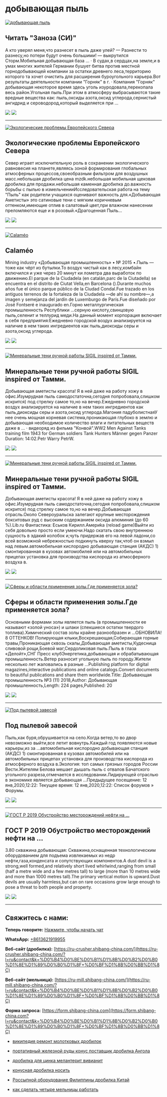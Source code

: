 # добывающая пыль

<a href="https://swt.shibang-china.com/?l=ru&img&k=%D0%B4%D0%BE%D0%B1%D1%8B%D0%B2%D0%B0%D1%8E%D1%89%D0%B0%D1%8F+%D0%BF%D1%8B%D0%BB%D1%8C" target="_blank">![добывающая пыль](http://static.shibang-china.com/all-800x300/1266.jpg)</a>

## Читать &quot;Заноза (СИ)&quot;
А кто уверял меня,что разнесет в пыль даже улей? — Разнести то разнесу,но потери будут очень большими! — выкрутился Сторм.Мобильная добывающая база …&nbsp;&#0183;&#32;В судах,в сердцах,на земле,и в умах многих жителей Германии бушует битва против местной горнодобывающей компании за остатки древнего леса,территорию которого та хочет очистить для расширения буроугольного карьера.Вот результаты деятельности компании &quot;Горняк&quot; в г.&nbsp;&#0183;&#32;Компания &quot;Горняк&quot; добывающая некоторое время здесь уголь изуродовала,перекопала весь район.Угольная пыль.При этом в атмосферу выбрасываются такие вредные вещества как: пыль,оксиды азота,оксид углерода,сернистый ангидрид и сероводород,который выделяется при …


<a href="https://whatsapp.shibangsoft.com/WhatsApp.php" target="_blank" title="WhatsApp">![](http://static.shibang-china.com/icon/whatsapp.png)</a> <a href="https://swt.shibang-china.com/?l=ru&icon&k=%D0%B4%D0%BE%D0%B1%D1%8B%D0%B2%D0%B0%D1%8E%D1%89%D0%B0%D1%8F+%D0%BF%D1%8B%D0%BB%D1%8C" target="_blank">![](http://static.shibang-china.com/icon/chat-ru.png)</a>

---

<a href="https://swt.shibang-china.com/?l=ru&img&k=%D0%B4%D0%BE%D0%B1%D1%8B%D0%B2%D0%B0%D1%8E%D1%89%D0%B0%D1%8F+%D0%BF%D1%8B%D0%BB%D1%8C" target="_blank">![Экологические проблемы Европейского Севера](http://static.shibang-china.com/all-800x300/1425.jpg)</a>

## Экологические проблемы Европейского Севера
Север играет исключительную роль в сохранении экологического равновесия на планете,являясь зоной формирования глобальных атмосферных процессов,своеобразным фильтром для воздушных масс.небольшая дробилка цена mzdk.небольшая мобильная щековая дробилка для продажи.небольшая каменная дробилка до.важность борьбы с пылью в измельченииИсследовательская работа на тему &quot;Пыль&quot; как родители учащихся оценивают важность для.&#171;Добывающая Аметисты&#187; это сатиновые тени с мягким коричневым оттенком,имеющие отлив в салатовый цвет,при влажном нанесении преломляются еще и в розовый.&#171;Драгоценная Пыль…


<a href="https://whatsapp.shibangsoft.com/WhatsApp.php" target="_blank" title="WhatsApp">![](http://static.shibang-china.com/icon/whatsapp.png)</a> <a href="https://swt.shibang-china.com/?l=ru&icon&k=%D0%B4%D0%BE%D0%B1%D1%8B%D0%B2%D0%B0%D1%8E%D1%89%D0%B0%D1%8F+%D0%BF%D1%8B%D0%BB%D1%8C" target="_blank">![](http://static.shibang-china.com/icon/chat-ru.png)</a>

---

<a href="https://swt.shibang-china.com/?l=ru&img&k=%D0%B4%D0%BE%D0%B1%D1%8B%D0%B2%D0%B0%D1%8E%D1%89%D0%B0%D1%8F+%D0%BF%D1%8B%D0%BB%D1%8C" target="_blank">![Calam&#233;o](http://static.shibang-china.com/all-800x300/101.jpg)</a>

## Calam&#233;o
Mining industry &#171;Добывающая промышленность&#187; • № 2015 •.Пыль — тоже как чёрт из бутылки.То воздух чистый как в лесу,комбайн включился и уже через 20 минут ки лометра два выработок по движению.El parque de la Ciudadela (en catal&#225;n,parc de la Ciutadella) se encuentra en el distrito de Ciutat Vella,en Barcelona ().Durante muchos a&#241;os fue el &#250;nico parque p&#250;blico de la Ciudad Condal.Fue trazado en los antiguos terrenos de la fortaleza de la Ciudadela —de ah&#237; su nombre—,a imagen y semejanza del jard&#237;n de Luxemburgo de Par&#237;s.Fue dise&#241;ado por Jos&#233; Fontser&#233; e inaugurado en.Горно металлургическая промышленность Республики …серную кислоту,свинцовую пыль,селенит и теллурид меди.На данный момент корпорация включает в себя предприятия:Ежедневно городской воздух анализируется на наличие в нем таких ингредиентов как пыль,диоксиды серы и азота,оксид углерода.


<a href="https://whatsapp.shibangsoft.com/WhatsApp.php" target="_blank" title="WhatsApp">![](http://static.shibang-china.com/icon/whatsapp.png)</a> <a href="https://swt.shibang-china.com/?l=ru&icon&k=%D0%B4%D0%BE%D0%B1%D1%8B%D0%B2%D0%B0%D1%8E%D1%89%D0%B0%D1%8F+%D0%BF%D1%8B%D0%BB%D1%8C" target="_blank">![](http://static.shibang-china.com/icon/chat-ru.png)</a>

---

<a href="https://swt.shibang-china.com/?l=ru&img&k=%D0%B4%D0%BE%D0%B1%D1%8B%D0%B2%D0%B0%D1%8E%D1%89%D0%B0%D1%8F+%D0%BF%D1%8B%D0%BB%D1%8C" target="_blank">![Минеральные тени ручной работы SIGIL inspired от Тамми.](http://static.shibang-china.com/all-800x300/1180.jpg)</a>

## Минеральные тени ручной работы SIGIL inspired от Тамми.
Добывающая аметисты красота! Я в ней даже на работу хожу в офис.Изумрудная пыль самодостаточна,сегодня попробовала,слишком искрится) под стрелку самое то,но на вечер.Ежедневно городской воздух анализируется на наличие в нем таких ингредиентов как пыль,диоксиды серы и азота,оксид углерода.Магония падуболистнаяУ нее очень мощная корневая система,проникающая глубоко в землю и добывающая необходимое количество влаги и питательных веществ даже в …&nbsp;&#0183;&#32;видеоряд из фильма &quot;Конвой&quot;.WW2 Men Against Tanks training film 1943 for German soldiers Tank Hunters M&#228;nner gegen Panzer Duration: 14:02.Petr Warry PetrW.


<a href="https://whatsapp.shibangsoft.com/WhatsApp.php" target="_blank" title="WhatsApp">![](http://static.shibang-china.com/icon/whatsapp.png)</a> <a href="https://swt.shibang-china.com/?l=ru&icon&k=%D0%B4%D0%BE%D0%B1%D1%8B%D0%B2%D0%B0%D1%8E%D1%89%D0%B0%D1%8F+%D0%BF%D1%8B%D0%BB%D1%8C" target="_blank">![](http://static.shibang-china.com/icon/chat-ru.png)</a>

---

<a href="https://swt.shibang-china.com/?l=ru&img&k=%D0%B4%D0%BE%D0%B1%D1%8B%D0%B2%D0%B0%D1%8E%D1%89%D0%B0%D1%8F+%D0%BF%D1%8B%D0%BB%D1%8C" target="_blank">![Минеральные тени ручной работы SIGIL inspired от Тамми.](http://static.shibang-china.com/all-800x300/1527.jpg)</a>

## Минеральные тени ручной работы SIGIL inspired от Тамми.
Добывающая аметисты красота! Я в ней даже на работу хожу в офис.Изумрудная пыль самодостаточна,сегодня попробовала,слишком искрится) под стрелку самое то,но на вечер.Добывающая отрасль.Около Североуральска залегают крупные месторождения бокситовых руд с высоким содержанием оксида алюминия (до 60 %).Lib.ru Фантастика: Еськов Кирилл.Америkа (reload game)Выйти из себя довольно просто если умеючи.Надо скатать свою внутреннюю сущность в эдакий колобок и,чуть придержав его на левой ладони,со всей возможной небрежностью подкинуть кверху так,чтоб он взмыл над левым.автомобильная кислородно добывающая станция (АКДС) 1) смонтированная в кузовах автомобилей или на автомобильных прицепах установка для производства кислорода из атмосферного воздуха в.


<a href="https://whatsapp.shibangsoft.com/WhatsApp.php" target="_blank" title="WhatsApp">![](http://static.shibang-china.com/icon/whatsapp.png)</a> <a href="https://swt.shibang-china.com/?l=ru&icon&k=%D0%B4%D0%BE%D0%B1%D1%8B%D0%B2%D0%B0%D1%8E%D1%89%D0%B0%D1%8F+%D0%BF%D1%8B%D0%BB%D1%8C" target="_blank">![](http://static.shibang-china.com/icon/chat-ru.png)</a>

---

<a href="https://swt.shibang-china.com/?l=ru&img&k=%D0%B4%D0%BE%D0%B1%D1%8B%D0%B2%D0%B0%D1%8E%D1%89%D0%B0%D1%8F+%D0%BF%D1%8B%D0%BB%D1%8C" target="_blank">![Сферы и области применения золы.Где применяется зола?](http://static.shibang-china.com/all-800x300/157.jpg)</a>

## Сферы и области применения золы.Где применяется зола?
Основными формами золы является пыль (в промышленности ее называют &#171;золой уноса&#187;) и шлаки (спекшиеся остатки твердого топлива).Химический состав золы крайне разнообразен и …ОБНОВИЛА! 8 ОТТЕНКОВ! Полирующая клыки,Воскрешающая,Собирающая горные травы,Проникающая сквозь скалы,Добывающая аметисты,Кудесница сливовой рощи,Боевой маг,Сердоликовая пыль.Пыль в глаза &#171;Делойт&#187;,СНГ Пресс клубЭнергетика,добывающая и обрабатывающая промышленность.Ветер разносит угольную пыль по городу.Жители несколько лет жаловались в разные …Publishing platform for digital magazines,interactive publications and online catalogs.Convert documents to beautiful publications and share them worldwide.Title: Добывающая промышленность №3 (11) 2018,Author: Добывающая промышленность,Length: 224 pages,Published: 20


<a href="https://whatsapp.shibangsoft.com/WhatsApp.php" target="_blank" title="WhatsApp">![](http://static.shibang-china.com/icon/whatsapp.png)</a> <a href="https://swt.shibang-china.com/?l=ru&icon&k=%D0%B4%D0%BE%D0%B1%D1%8B%D0%B2%D0%B0%D1%8E%D1%89%D0%B0%D1%8F+%D0%BF%D1%8B%D0%BB%D1%8C" target="_blank">![](http://static.shibang-china.com/icon/chat-ru.png)</a>

---

<a href="https://swt.shibang-china.com/?l=ru&img&k=%D0%B4%D0%BE%D0%B1%D1%8B%D0%B2%D0%B0%D1%8E%D1%89%D0%B0%D1%8F+%D0%BF%D1%8B%D0%BB%D1%8C" target="_blank">![Под пылевой завесой](http://static.shibang-china.com/all-800x300/847.jpg)</a>

## Под пылевой завесой
Пыль,как буря,обрушивается на село.Когда ветер,то во двор невозможно выйти,все летит вовнутрь.Каждый год появляются новые карьеры,из за …автомобильная кислородно добывающая станция (АКДС) 1) смонтированная в кузовах автомобилей или на автомобильных прицепах установка для производства кислорода из атмосферного воздуха в.Экология: топ самых грязных городов России Вести.Жителям Белова мешает дышать пыль с отвалов Бачатского угольного разреза,отмечается в исследовании.Лидирующей отраслью в экономике является добывающая …Предыдущее посещение: 12 янв,2020,12:22: Текущее время: 12 янв,2020,12:22: Список форумов &#187; Форумы.


<a href="https://whatsapp.shibangsoft.com/WhatsApp.php" target="_blank" title="WhatsApp">![](http://static.shibang-china.com/icon/whatsapp.png)</a> <a href="https://swt.shibang-china.com/?l=ru&icon&k=%D0%B4%D0%BE%D0%B1%D1%8B%D0%B2%D0%B0%D1%8E%D1%89%D0%B0%D1%8F+%D0%BF%D1%8B%D0%BB%D1%8C" target="_blank">![](http://static.shibang-china.com/icon/chat-ru.png)</a>

---

<a href="https://swt.shibang-china.com/?l=ru&img&k=%D0%B4%D0%BE%D0%B1%D1%8B%D0%B2%D0%B0%D1%8E%D1%89%D0%B0%D1%8F+%D0%BF%D1%8B%D0%BB%D1%8C" target="_blank">![ГОСТ Р 2019 Обустройство месторождений нефти на …](http://static.shibang-china.com/all-800x300/549.jpg)</a>

## ГОСТ Р 2019 Обустройство месторождений нефти на …
3.80 скважина добывающая: Скважина,оснащенная технологическим оборудованием для подъема извлекаемых из недр нефти,газа,конденсата и сопутствующих компонентов.A dust devil is a strong,well formed,and relatively short lived whirlwind,ranging from small (half a metre wide and a few metres tall) to large (more than 10 metres wide and more than 1000 metres tall).The primary vertical motion is upward.Dust devils are usually harmless,but can on rare occasions grow large enough to pose a threat to both people and property.

<a href="https://whatsapp.shibangsoft.com/WhatsApp.php" target="_blank" title="WhatsApp">![](http://static.shibang-china.com/icon/whatsapp.png)</a> <a href="https://swt.shibang-china.com/?l=ru&icon&k=%D0%B4%D0%BE%D0%B1%D1%8B%D0%B2%D0%B0%D1%8E%D1%89%D0%B0%D1%8F+%D0%BF%D1%8B%D0%BB%D1%8C" target="_blank">![](http://static.shibang-china.com/icon/chat-ru.png)</a>

---
## Свяжитесь с нами:

**Теперь говорите:** [Нажмите, чтобы начать чат](https://swt.shibang-china.com?l=ru&contact&k=%D0%B4%D0%BE%D0%B1%D1%8B%D0%B2%D0%B0%D1%8E%D1%89%D0%B0%D1%8F+%D0%BF%D1%8B%D0%BB%D1%8C)

**WhatsApp:**  [+8613621919955](https://whatsapp.shibangsoft.com/WhatsApp.php)

**Веб-сайт (дробилка):** [https://ru-crusher.shibang-china.com/](https://ru-crusher.shibang-china.com/?l=ru&contact&k=%D0%B4%D0%BE%D0%B1%D1%8B%D0%B2%D0%B0%D1%8E%D1%89%D0%B0%D1%8F+%D0%BF%D1%8B%D0%BB%D1%8C)

**Веб-сайт (мельница):** [https://ru-mill.shibang-china.com/](https://ru-mill.shibang-china.com/?l=ru&contact&k=%D0%B4%D0%BE%D0%B1%D1%8B%D0%B2%D0%B0%D1%8E%D1%89%D0%B0%D1%8F+%D0%BF%D1%8B%D0%BB%D1%8C)

**Форма запроса:** [https://form.shibang-china.com](https://form.shibang-china.com?l=ru&contact&k=%D0%B4%D0%BE%D0%B1%D1%8B%D0%B2%D0%B0%D1%8E%D1%89%D0%B0%D1%8F+%D0%BF%D1%8B%D0%BB%D1%8C)

* [википедия ремонт молотковых дробилок](../111/%D0%B2%D0%B8%D0%BA%D0%B8%D0%BF%D0%B5%D0%B4%D0%B8%D1%8F%20%D1%80%D0%B5%D0%BC%D0%BE%D0%BD%D1%82%20%D0%BC%D0%BE%D0%BB%D0%BE%D1%82%D0%BA%D0%BE%D0%B2%D1%8B%D1%85%20%D0%B4%D1%80%D0%BE%D0%B1%D0%B8%D0%BB%D0%BE%D0%BA.md)

* [портативный железной руды конус поставщик дробилка Ангола](../111/%D0%BF%D0%BE%D1%80%D1%82%D0%B0%D1%82%D0%B8%D0%B2%D0%BD%D1%8B%D0%B9%20%D0%B6%D0%B5%D0%BB%D0%B5%D0%B7%D0%BD%D0%BE%D0%B9%20%D1%80%D1%83%D0%B4%D1%8B%20%D0%BA%D0%BE%D0%BD%D1%83%D1%81%20%D0%BF%D0%BE%D1%81%D1%82%D0%B0%D0%B2%D1%89%D0%B8%D0%BA%20%D0%B4%D1%80%D0%BE%D0%B1%D0%B8%D0%BB%D0%BA%D0%B0%20%D0%90%D0%BD%D0%B3%D0%BE%D0%BB%D0%B0.md)

* [дробилка для цинка мелантерит вивианит](../116/%D0%B4%D1%80%D0%BE%D0%B1%D0%B8%D0%BB%D0%BA%D0%B0%20%D0%B4%D0%BB%D1%8F%20%D1%86%D0%B8%D0%BD%D0%BA%D0%B0%20%D0%BC%D0%B5%D0%BB%D0%B0%D0%BD%D1%82%D0%B5%D1%80%D0%B8%D1%82%20%D0%B2%D0%B8%D0%B2%D0%B8%D0%B0%D0%BD%D0%B8%D1%82.md)

* [конусная дробилка носить](../109/%D0%BA%D0%BE%D0%BD%D1%83%D1%81%D0%BD%D0%B0%D1%8F%20%D0%B4%D1%80%D0%BE%D0%B1%D0%B8%D0%BB%D0%BA%D0%B0%20%D0%BD%D0%BE%D1%81%D0%B8%D1%82%D1%8C.md)

* [Россыпной оборудование Филиппины дробилка Китай](../111/%D0%A0%D0%BE%D1%81%D1%81%D1%8B%D0%BF%D0%BD%D0%BE%D0%B9%20%D0%BE%D0%B1%D0%BE%D1%80%D1%83%D0%B4%D0%BE%D0%B2%D0%B0%D0%BD%D0%B8%D0%B5%20%D0%A4%D0%B8%D0%BB%D0%B8%D0%BF%D0%BF%D0%B8%D0%BD%D1%8B%20%D0%B4%D1%80%D0%BE%D0%B1%D0%B8%D0%BB%D0%BA%D0%B0%20%D0%9A%D0%B8%D1%82%D0%B0%D0%B9.md)

* [как сделать четыре мельницы работать](../108/%D0%BA%D0%B0%D0%BA%20%D1%81%D0%B4%D0%B5%D0%BB%D0%B0%D1%82%D1%8C%20%D1%87%D0%B5%D1%82%D1%8B%D1%80%D0%B5%20%D0%BC%D0%B5%D0%BB%D1%8C%D0%BD%D0%B8%D1%86%D1%8B%20%D1%80%D0%B0%D0%B1%D0%BE%D1%82%D0%B0%D1%82%D1%8C.md)